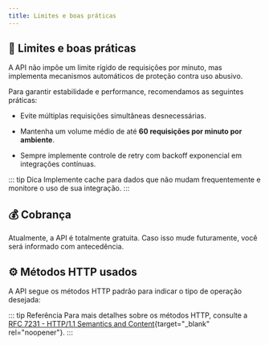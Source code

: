 ```yaml
---
title: Limites e boas práticas
---
```


## 🚦 Limites e boas práticas

A API não impõe um limite rígido de requisições por minuto, mas implementa mecanismos automáticos de proteção contra uso abusivo.

Para garantir estabilidade e performance, recomendamos as seguintes práticas:

- Evite múltiplas requisições simultâneas desnecessárias.

- Mantenha um volume médio de até **60 requisições por minuto por ambiente**.

- Sempre implemente controle de retry com backoff exponencial em integrações contínuas.

::: tip Dica
Implemente cache para dados que não mudam frequentemente e monitore o uso de sua integração.
:::

## 💰 Cobrança

Atualmente, a API é totalmente gratuita.
Caso isso mude futuramente, você será informado com antecedência.

## ⚙️ Métodos HTTP usados

A API segue os métodos HTTP padrão para indicar o tipo de operação desejada:

<script setup>

const methodsTable = [
  { key: 'GET', description: 'Consultar dados', color: 'blue' },
  { key: 'POST', description: 'Criar novos dados ou executar ações', color: 'green' },
  { key: 'PUT', description: 'Atualizar integralmente dados existentes', color: 'purple' },
  { key: 'PATCH', description: 'Atualizar parcialmente dados existentes', color: 'yellow' },
  { key: 'DELETE', description: 'Excluir dados existentes', color: 'red' }
]
</script>

<ApiCard
  title="Métodos HTTP"
  :items="methodsTable"
/>

::: tip Referência
Para mais detalhes sobre os métodos HTTP, consulte a [RFC 7231 - HTTP/1.1 Semantics and Content](https://datatracker.ietf.org/doc/html/rfc7231){target="_blank" rel="noopener"}.
:::
